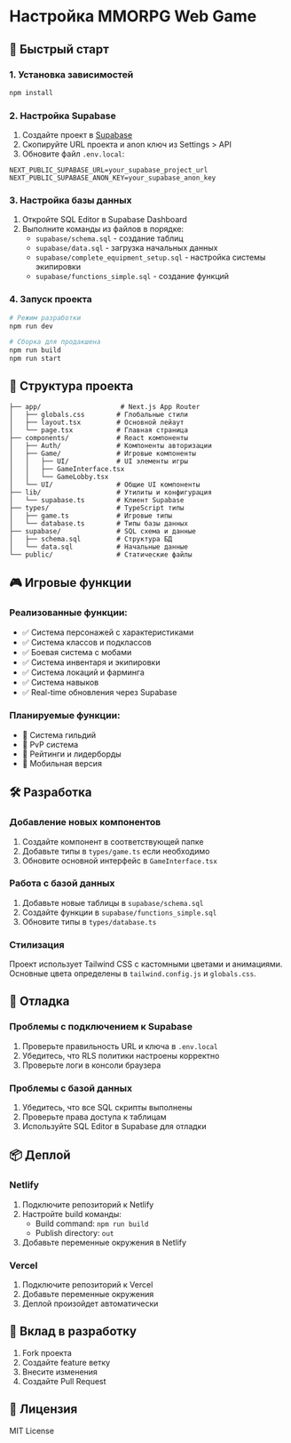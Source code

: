 # Настройка MMORPG Web Game

## 🚀 Быстрый старт

### 1. Установка зависимостей

```bash
npm install
```

### 2. Настройка Supabase

1. Создайте проект в [Supabase](https://supabase.com/)
2. Скопируйте URL проекта и anon ключ из Settings > API
3. Обновите файл `.env.local`:

```env
NEXT_PUBLIC_SUPABASE_URL=your_supabase_project_url
NEXT_PUBLIC_SUPABASE_ANON_KEY=your_supabase_anon_key
```

### 3. Настройка базы данных

1. Откройте SQL Editor в Supabase Dashboard
2. Выполните команды из файлов в порядке:
   - `supabase/schema.sql` - создание таблиц
   - `supabase/data.sql` - загрузка начальных данных
   - `supabase/complete_equipment_setup.sql` - настройка системы экипировки
   - `supabase/functions_simple.sql` - создание функций

### 4. Запуск проекта

```bash
# Режим разработки
npm run dev

# Сборка для продакшена
npm run build
npm run start
```

## 📁 Структура проекта

```
├── app/                    # Next.js App Router
│   ├── globals.css        # Глобальные стили
│   ├── layout.tsx         # Основной лейаут
│   └── page.tsx           # Главная страница
├── components/            # React компоненты
│   ├── Auth/              # Компоненты авторизации
│   ├── Game/              # Игровые компоненты
│   │   ├── UI/            # UI элементы игры
│   │   ├── GameInterface.tsx
│   │   └── GameLobby.tsx
│   └── UI/                # Общие UI компоненты
├── lib/                   # Утилиты и конфигурация
│   └── supabase.ts        # Клиент Supabase
├── types/                 # TypeScript типы
│   ├── game.ts            # Игровые типы
│   └── database.ts        # Типы базы данных
├── supabase/              # SQL схема и данные
│   ├── schema.sql         # Структура БД
│   └── data.sql           # Начальные данные
└── public/                # Статические файлы
```

## 🎮 Игровые функции

### Реализованные функции:
- ✅ Система персонажей с характеристиками
- ✅ Система классов и подклассов
- ✅ Боевая система с мобами
- ✅ Система инвентаря и экипировки
- ✅ Система локаций и фарминга
- ✅ Система навыков
- ✅ Real-time обновления через Supabase

### Планируемые функции:
- 🔄 Система гильдий
- 🔄 PvP система
- 🔄 Рейтинги и лидерборды
- 🔄 Мобильная версия

## 🛠️ Разработка

### Добавление новых компонентов

1. Создайте компонент в соответствующей папке
2. Добавьте типы в `types/game.ts` если необходимо
3. Обновите основной интерфейс в `GameInterface.tsx`

### Работа с базой данных

1. Добавьте новые таблицы в `supabase/schema.sql`
2. Создайте функции в `supabase/functions_simple.sql`
3. Обновите типы в `types/database.ts`

### Стилизация

Проект использует Tailwind CSS с кастомными цветами и анимациями. Основные цвета определены в `tailwind.config.js` и `globals.css`.

## 🐛 Отладка

### Проблемы с подключением к Supabase

1. Проверьте правильность URL и ключа в `.env.local`
2. Убедитесь, что RLS политики настроены корректно
3. Проверьте логи в консоли браузера

### Проблемы с базой данных

1. Убедитесь, что все SQL скрипты выполнены
2. Проверьте права доступа к таблицам
3. Используйте SQL Editor в Supabase для отладки

## 📦 Деплой

### Netlify

1. Подключите репозиторий к Netlify
2. Настройте build команды:
   - Build command: `npm run build`
   - Publish directory: `out`
3. Добавьте переменные окружения в Netlify

### Vercel

1. Подключите репозиторий к Vercel
2. Добавьте переменные окружения
3. Деплой произойдет автоматически

## 🤝 Вклад в разработку

1. Fork проекта
2. Создайте feature ветку
3. Внесите изменения
4. Создайте Pull Request

## 📄 Лицензия

MIT License